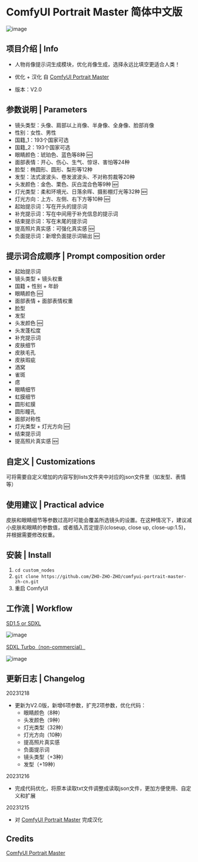 # ComfyUI Portrait Master 简体中文版

![image](https://github.com/ZHO-ZHO-ZHO/comfyui-portrait-master-zh-cn/assets/140084057/7b183c08-a95f-4464-9e51-979894cb2b60)

## 项目介绍 | Info

- 人物肖像提示词生成模块，优化肖像生成，选择永远比填空更适合人类！

- 优化 + 汉化 自 [ComfyUI Portrait Master](https://github.com/florestefano1975/comfyui-portrait-master.git)

- 版本：V2.0

## 参数说明 | Parameters

- 镜头类型：头像、肩部以上肖像、半身像、全身像、脸部肖像
- 性别：女性、男性
- 国籍_1：193个国家可选
- 国籍_2：193个国家可选
- 眼睛颜色：琥珀色、蓝色等8种 🆕
- 面部表情：开心、伤心、生气、惊讶、害怕等24种
- 脸型：椭圆形、圆形、梨形等12种
- 发型：法式波波头、卷发波波头、不对称剪裁等20种
- 头发颜色：金色、栗色、灰白混合色等9种 🆕
- 灯光类型：柔和环境光、日落余晖、摄影棚灯光等32种 🆕
- 灯光方向：上方、左侧、右下方等10种 🆕
- 起始提示词：写在开头的提示词
- 补充提示词：写在中间用于补充信息的提示词
- 结束提示词：写在末尾的提示词
- 提高照片真实感：可强化真实感 🆕
- 负面提示词：新增负面提示词输出 🆕

## 提示词合成顺序 | Prompt composition order
- 起始提示词
- 镜头类型 + 镜头权重
- 国籍 + 性别 + 年龄
- 眼睛颜色 🆕
- 面部表情 + 面部表情权重
- 脸型
- 发型
- 头发颜色 🆕
- 头发蓬松度
- 补充提示词
- 皮肤细节
- 皮肤毛孔
- 皮肤瑕疵
- 酒窝
- 雀斑
- 痣
- 眼睛细节
- 虹膜细节
- 圆形虹膜
- 圆形瞳孔
- 面部对称性
- 灯光类型 + 灯光方向 🆕
- 结束提示词
- 提高照片真实感 🆕

## 自定义 | Customizations

可将需要自定义增加的内容写到lists文件夹中对应的json文件里（如发型、表情等）

## 使用建议 | Practical advice

皮肤和眼睛细节等参数过高时可能会覆盖所选镜头的设置。在这种情况下，建议减小皮肤和眼睛的参数值，或者插入否定提示(closeup, close up, close-up:1.5)，并根据需要修改权重。

## 安装 | Install

1. `cd custom_nodes`
2. `git clone https://github.com/ZHO-ZHO-ZHO/comfyui-portrait-master-zh-cn.git`
3. 重启 ComfyUI

## 工作流 | Workflow

[SD1.5 or SDXL](https://github.com/ZHO-ZHO-ZHO/comfyui-portrait-master-zh-cn/blob/main/workflows/Portrait%20Master%20%E7%AE%80%E4%BD%93%E4%B8%AD%E6%96%87%E7%89%88%E3%80%90Zho%E3%80%91.json)

![image](https://github.com/ZHO-ZHO-ZHO/comfyui-portrait-master-zh-cn/assets/140084057/e1269817-36e6-4f20-92f6-7119128b65d4)


[SDXL Turbo（non-commercial）](https://github.com/ZHO-ZHO-ZHO/comfyui-portrait-master-zh-cn/blob/main/workflows/Portrait%20Master%20%E7%AE%80%E4%BD%93%E4%B8%AD%E6%96%87%E7%89%88%20SDXL%20Turbo%E3%80%90Zho%E3%80%91.json)

![image](https://github.com/ZHO-ZHO-ZHO/comfyui-portrait-master-zh-cn/assets/140084057/459162f0-a079-42af-990b-e916f32a0ff7)


## 更新日志 | Changelog

20231218

- 更新为V2.0版，新增6项参数，扩充2项参数，优化代码：
    - 眼睛颜色（8种）
    - 头发颜色（9种）
    - 灯光类型（32种）
    - 灯光方向（10种）
    - 提高照片真实感
    - 负面提示词
    - 镜头类型（+3种）
    - 发型（+19种）

20231216

- 完成代码优化，将原本读取txt文件调整成读取json文件，更加方便使用、自定义和扩展

20231215

- 对 [ComfyUI Portrait Master](https://github.com/florestefano1975/comfyui-portrait-master.git) 完成汉化

## Credits

[ComfyUI Portrait Master](https://github.com/florestefano1975/comfyui-portrait-master.git)


